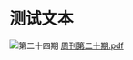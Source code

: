 # 测试文本
![第二十四期](https://github.com/user-attachments/assets/74f3786b-c8b8-4a69-829a-d63f2e290d89)
[周刊第二十期.pdf](https://github.com/user-attachments/files/19911772/default.pdf)



